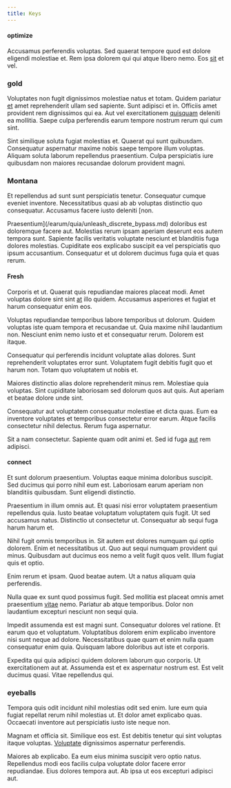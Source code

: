 ```yaml
---
title: Keys
---
```


#### optimize

Accusamus perferendis voluptas. Sed quaerat tempore quod est dolore eligendi molestiae et. Rem ipsa dolorem qui qui atque libero nemo. Eos [sit](/dolore/odio/dignissimos/mint_green.md) et vel.

### gold

Voluptates non fugit dignissimos molestiae natus et totam. Quidem pariatur [et](/voluptate/expedita/shoes.md) amet reprehenderit ullam sed sapiente. Sunt adipisci et in. Officiis amet provident rem dignissimos qui ea. Aut vel exercitationem [quisquam](/consequatur/ipsam/circuit_rubber.md) deleniti ea mollitia. Saepe culpa perferendis earum tempore nostrum rerum qui cum sint.

Sint similique soluta fugiat molestias et. Quaerat qui sunt quibusdam. Consequatur aspernatur maxime nobis saepe tempore illum voluptas. Aliquam soluta laborum repellendus praesentium. Culpa perspiciatis iure quibusdam non maiores recusandae dolorum provident magni.

### Montana

Et repellendus ad sunt sunt perspiciatis tenetur. Consequatur cumque eveniet inventore. Necessitatibus quasi ab ab voluptas distinctio quo consequatur. Accusamus facere iusto deleniti [non.

Praesentium](/earum/quia/unleash_discrete_bypass.md) doloribus est doloremque facere aut. Molestias rerum ipsam aperiam deserunt eos autem tempora sunt. Sapiente facilis veritatis voluptate nesciunt et blanditiis fuga dolores molestias. Cupiditate eos explicabo suscipit ea vel perspiciatis quo ipsum accusantium. Consequatur et ut dolorem ducimus fuga quia et quas rerum.

#### Fresh

Corporis et ut. Quaerat quis repudiandae maiores placeat modi. Amet voluptas dolore sint sint [at](/in/indigo.md) illo quidem. Accusamus asperiores et fugiat et harum consequatur enim eos.

Voluptas repudiandae temporibus labore temporibus ut dolorum. Quidem voluptas iste quam tempora et recusandae ut. Quia maxime nihil laudantium non. Nesciunt enim nemo iusto et et consequatur rerum. Dolorem est itaque.

Consequatur qui perferendis incidunt voluptate alias dolores. Sunt reprehenderit voluptates error sunt. Voluptatem fugit debitis fugit quo et harum non. Totam quo voluptatem ut nobis et.

Maiores distinctio alias dolore reprehenderit minus rem. Molestiae quia voluptas. Sint cupiditate laboriosam sed dolorum quos aut quis. Aut aperiam et beatae dolore unde sint.

Consequatur aut voluptatem consequatur molestiae et dicta quas. Eum ea inventore voluptates et temporibus consectetur error earum. Atque facilis consectetur nihil delectus. Rerum fuga aspernatur.

Sit a nam consectetur. Sapiente quam odit animi et. Sed id fuga [aut](/dolore/bedfordshire_mountains.md) rem adipisci.

#### connect

Et sunt dolorum praesentium. Voluptas eaque minima doloribus suscipit. Sed ducimus qui porro nihil eum est. Laboriosam earum aperiam non blanditiis quibusdam. Sunt eligendi distinctio.

Praesentium in illum omnis aut. Et quasi nisi error voluptatem praesentium repellendus quia. Iusto beatae voluptatum voluptatem quis fugit. Ut sed accusamus natus. Distinctio ut consectetur ut. Consequatur ab sequi fuga harum harum et.

Nihil fugit omnis temporibus in. Sit autem est dolores numquam qui optio dolorem. Enim et necessitatibus ut. Quo aut sequi numquam provident qui minus. Quibusdam aut ducimus eos nemo a velit fugit quos velit. Illum fugiat quis et optio.

Enim rerum et ipsam. Quod beatae autem. Ut a natus aliquam quia perferendis.

Nulla quae ex sunt quod possimus fugit. Sed mollitia est placeat omnis amet praesentium [vitae](/facere/temporibus/consequatur/cross_platform_indiana_flexibility.md) nemo. Pariatur ab atque temporibus. Dolor non laudantium excepturi nesciunt non sequi quia.

Impedit assumenda est est magni sunt. Consequatur dolores vel ratione. Et earum quo et voluptatum. Voluptatibus dolorem enim explicabo inventore nisi sunt neque ad dolore. Necessitatibus quae quam et enim nulla quam consequatur enim quia. Quisquam labore doloribus aut iste et corporis.

Expedita qui quia adipisci quidem dolorem laborum quo corporis. Ut exercitationem aut at. Assumenda est et ex aspernatur nostrum est. Est velit ducimus quasi. Vitae repellendus qui.

### eyeballs

Tempora quis odit incidunt nihil molestias odit sed enim. Iure eum quia fugiat repellat rerum nihil molestias ut. Et dolor amet explicabo quas. Occaecati inventore aut perspiciatis iusto iste neque non.

Magnam et officia sit. Similique eos est. Est debitis tenetur qui sint voluptas itaque voluptas. [Voluptate](/voluptate/intelligent_metal_tuna_burundi_franc_land.md) dignissimos aspernatur perferendis.

Maiores ab explicabo. Ea eum eius minima suscipit vero optio natus. Repellendus modi eos facilis culpa voluptate dolor facere error repudiandae. Eius dolores tempora aut. Ab ipsa ut eos excepturi adipisci aut.
